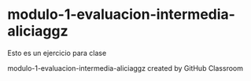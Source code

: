 # modulo-1-evaluacion-intermedia-aliciaggz

Esto es un ejercicio para clase

modulo-1-evaluacion-intermedia-aliciaggz created by GitHub Classroom
